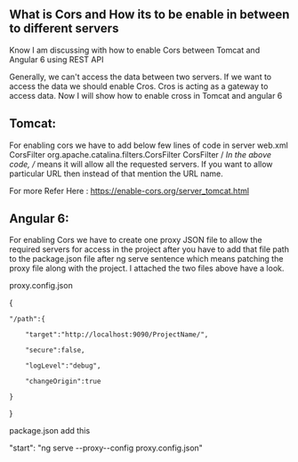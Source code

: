 ## What is Cors and How its to be enable in between to different servers
Know I am discussing with how to enable Cors between Tomcat and Angular 6 using REST API

Generally, we can't access the data between two servers. If we want to access 
the data we should enable Cros.
Cros is acting as a gateway to access data.
Now I will show how to enable cross in Tomcat and angular 6

## Tomcat:
For enabling cors we have to add below few lines of code in server web.xml
<filter>
  <filter-name>CorsFilter</filter-name>
  <filter-class>org.apache.catalina.filters.CorsFilter</filter-class>
</filter>
<filter-mapping>
  <filter-name>CorsFilter</filter-name>
  <url-pattern>/*</url-pattern>
</filter-mapping>
In the above code, /* means it will allow all the requested servers.
If you want to allow particular URL then instead of that mention the URL name.

For more Refer Here : https://enable-cors.org/server_tomcat.html

## Angular 6:
For enabling Cors we have to create one proxy JSON file to allow the required servers for access in the project after you have to add that file path to the package.json file after ng serve sentence which means patching the proxy file along with the project. I attached the two files above have a look.

proxy.config.json

 

{

    "/path":{

        "target":"http://localhost:9090/ProjectName/",

        "secure":false,

        "logLevel":"debug",

        "changeOrigin":true

    }

}


package.json add this 

"start": "ng serve --proxy--config proxy.config.json"    
